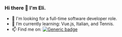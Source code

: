 ### Hi there 👋 I'm Eli.

- :wrench: I'm looking for a full-time software developer role.
- 🌱 I’m currently learning: Vue.js, Italian, and Tennis.
- 📫 Find me on: [![Generic badge](https://img.shields.io/badge/LinkedIn-Blue.svg)](https://www.linkedin.com/in/elijahbailey/)  

<!--
**eli1797/eli1797** is a ✨ _special_ ✨ repository because its `README.md` (this file) appears on your GitHub profile.

Here are some ideas to get you started:

- 🔭 I’m currently working on ...
- 🌱 I’m currently learning ...
- 👯 I’m looking to collaborate on ...
- 🤔 I’m looking for help with ...
- 💬 Ask me about ...
- 📫 How to reach me: ...
- 😄 Pronouns: ...
- ⚡ Fun fact: ...
-->

